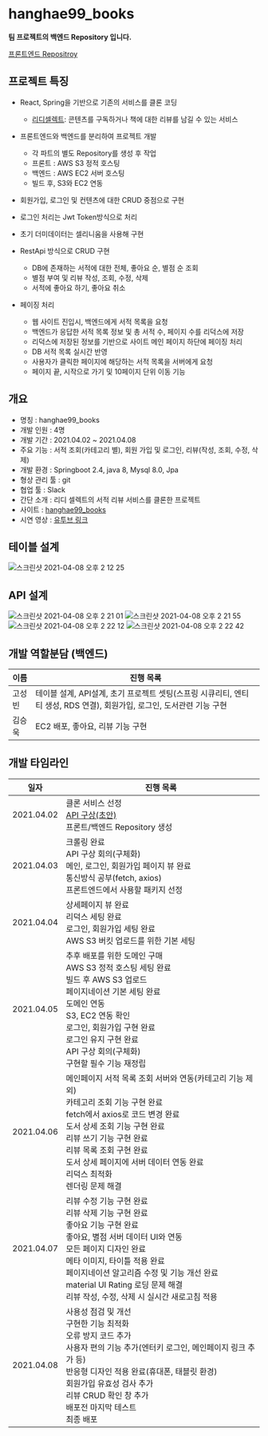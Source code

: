 # hanghae99_books

**팀 프로젝트의 백엔드 Repository 입니다.**

[프론트엔드 Repositroy](https://github.com/greedysiru/hanghae99_books)

## 프로젝트 특징

* React, Spring을 기반으로 기존의 서비스를 클론 코딩
    * [리디셀렉트](https://select.ridibooks.com/home): 콘텐츠를 구독하거나 책에 대한 리뷰를 남길 수 있는 서비스
    
* 프론트엔드와 백엔드를 분리하여 프로젝트 개발
    * 각 파트의 별도 Repository를 생성 후 작업
    * 프론트 : AWS S3 정적 호스팅
    * 백엔드 : AWS EC2 서버 호스팅
    * 빌드 후, S3와 EC2 연동

* 회원가입, 로그인 및 컨텐츠에 대한 CRUD 중점으로 구현

* 로그인 처리는 Jwt Token방식으로 처리

* 초기 더미데이터는 셀리니움을 사용해 구현
  
* RestApi 방식으로 CRUD 구현
    * DB에 존재하는 서적에 대한 전체, 좋아요 순, 별점 순 조회
    * 별점 부여 및 리뷰 작성, 조회, 수정, 삭제
    * 서적에 좋아요 하기, 좋아요 취소

* 페이징 처리
    * 웹 사이트 진입시, 백엔드에게 서적 목록을 요청
    * 백엔드가 응답한 서적 목록 정보 및 총 서적 수, 페이지 수를 리덕스에 저장
    * 리덕스에 저장된 정보를 기반으로 사이트 메인 페이지 하단에 페이징 처리
    * DB 서적 목록 실시간 반영
    * 사용자가 클릭한 페이지에 해당하는 서적 목록을 서버에게 요청
    * 페이지 끝, 시작으로 가기 및 10페이지 단위 이동 기능
## 개요

* 명칭 : hanghae99_books
* 개발 인원 : 4명
* 개발 기간 : 2021.04.02 ~ 2021.04.08
* 주요 기능 : 서적 조회(카테고리 별), 회원 가입 및 로그인, 리뷰(작성, 조회, 수정, 삭제)
* 개발 환경 : Springboot 2.4, java 8, Mysql 8.0, Jpa
* 형상 관리 툴 : git
* 협업 툴 : Slack  
* 간단 소개 : 리디 셀렉트의 서적 리뷰 서비스를 클론한 프로젝트
* 사이트 : [hanghae99_books](http://hanghae99books.site/)
* 시연 영상 : [유투브 링크](https://www.youtube.com/watch?v=U8rmn8h4lPw)

## 테이블 설계
![스크린샷 2021-04-08 오후 2 12 25](https://user-images.githubusercontent.com/60464424/113971821-774b8b80-9874-11eb-9892-18662e64e759.png)

## API 설계
![스크린샷 2021-04-08 오후 2 21 01](https://user-images.githubusercontent.com/60464424/113972676-0016f700-9876-11eb-8306-c3f3335de8a7.png)
![스크린샷 2021-04-08 오후 2 21 55](https://user-images.githubusercontent.com/60464424/113972678-00af8d80-9876-11eb-975e-9fe273fd3620.png)
![스크린샷 2021-04-08 오후 2 22 12](https://user-images.githubusercontent.com/60464424/113972680-01482400-9876-11eb-9d84-7ef87558db77.png)
![스크린샷 2021-04-08 오후 2 22 42](https://user-images.githubusercontent.com/60464424/113972684-01e0ba80-9876-11eb-8cf3-6376744dfd33.png)

## 개발 역할분담 (백엔드)

| 이름       | 진행 목록                                                    |
| ------------ | ------------------------------------------------------------- |
| 고성빈         |테이블 설계, API설계, 초기 프로젝트 셋팅(스프링 시큐리티, 엔티티 생성, RDS 연결), 회원가입, 로그인, 도서관련 기능 구현 |  |                         
| 김승욱         | EC2 배포, 좋아요, 리뷰 기능 구현 |                                                              

## 개발 타임라인

| 일자       | 진행 목록                                                    |
| ---------- | ------------------------------------------------------------ |
| 2021.04.02 | 클론 서비스 선정<br />[ API 구상(초안)](https://docs.google.com/spreadsheets/d/14dzd7AIT8R0XmBXdqJpmf3p8h0dSwBAPmi3kCuonuSo/edit#gid=0) <br />프론트/백엔드 Repository 생성 |
| 2021.04.03 | 크롤링 완료<br />API 구상 회의(구체화)<br />메인, 로그인, 회원가입 페이지 뷰 완료<br />통신방식 공부(fetch, axios)<br />프론트엔드에서 사용할 패키지 선정 |
| 2021.04.04 | 상세페이지 뷰 완료<br />리덕스 세팅 완료<br />로그인, 회원가입 세팅 완료<br />AWS S3 버킷 업로드를 위한 기본 세팅 |
| 2021.04.05 | 추후 배포를 위한 도메인 구매<br />AWS S3 정적 호스팅 세팅 완료<br />빌드 후 AWS S3 업로드<br />페이지네이션 기본 세팅 완료<br />도메인 연동<br />S3, EC2 연동 확인<br />로그인, 회원가입 구현 완료<br />로그인 유지 구현 완료<br />API 구상 회의(구체화)<br />구현할 필수 기능 재정립 |
| 2021.04.06 | 메인페이지 서적 목록 조회 서버와 연동(카테고리 기능 제외)<br />카테고리 조회 기능 구현 완료<br />fetch에서 axios로 코드 변경 완료<br />도서 상세 조회 기능 구현 완료<br />리뷰 쓰기 기능 구현 완료<br />리뷰 목록 조회 구현 완료<br />도서 상세 페이지에 서버 데이터 연동 완료<br />리덕스 최적화<br />렌더링 문제 해결 |
| 2021.04.07 | 리뷰 수정 기능 구현 완료<br />리뷰 삭제 기능 구현 완료<br />좋아요 기능 구현 완료<br />좋아요, 별점 서버 데이터 UI와 연동<br />모든 페이지 디자인 완료<br />메타 이미지, 타이틀 적용 완료<br />페이지네이션 알고리즘 수정 및 기능 개선 완료<br />material UI Rating 로딩 문제 해결<br />리뷰 작성, 수정, 삭제 시 실시간 새로고침 적용 |
| 2021.04.08 | 사용성 점검 및 개선<br />구현한 기능 최적화<br />오류 방지 코드 추가<br />사용자 편의 기능 추가(엔터키 로그인, 메인페이지 링크 추가 등)<br />반응형 디자인 적용 완료(휴대폰, 태블릿 환경)<br />회원가입 유효성 검사 추가<br />리뷰 CRUD 확인 창 추가<br />배포전 마지막 테스트<br />최종 배포 |
